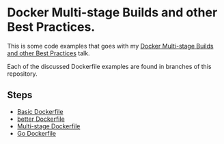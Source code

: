 # Docker Multi-stage Builds and other Best Practices.

This is some code examples that goes with my [Docker Multi-stage Builds and other Best Practices](https://slides.com/joshfinnie/docker-multi-stage-builds-and-other-best-practices) talk.

Each of the discussed Dockerfile examples are found in branches of this repository.

## Steps

* [Basic Dockerfile](https://github.com/joshfinnie/docker-talk/tree/steps/1)
* [better Dockerfile](https://github.com/joshfinnie/docker-talk/tree/steps/2)
* [Multi-stage Dockerfile](https://github.com/joshfinnie/docker-talk/tree/steps/3)
* [Go Dockerfile](https://github.com/joshfinnie/docker-talk/tree/steps/4)

